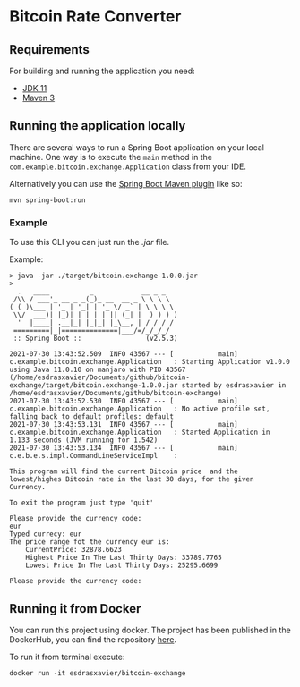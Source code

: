 # Bitcoin Rate Converter

## Requirements

For building and running the application you need:

- [JDK 11](https://adoptopenjdk.net/)
- [Maven 3](https://maven.apache.org)

## Running the application locally

There are several ways to run a Spring Boot application on your local machine. One way is to execute the `main` method in the `com.example.bitcoin.exchange.Application` class from your IDE.

Alternatively you can use the [Spring Boot Maven plugin](https://docs.spring.io/spring-boot/docs/current/reference/html/build-tool-plugins-maven-plugin.html) like so:

```shell
mvn spring-boot:run
```

### Example
To use this CLI you can just run the _.jar_ file.

Example:
```shell
> java -jar ./target/bitcoin.exchange-1.0.0.jar
>
  .   ____          _            __ _ _
 /\\ / ___'_ __ _ _(_)_ __  __ _ \ \ \ \
( ( )\___ | '_ | '_| | '_ \/ _` | \ \ \ \
 \\/  ___)| |_)| | | | | || (_| |  ) ) ) )
  '  |____| .__|_| |_|_| |_\__, | / / / /
 =========|_|==============|___/=/_/_/_/
 :: Spring Boot ::                (v2.5.3)

2021-07-30 13:43:52.509  INFO 43567 --- [           main] c.example.bitcoin.exchange.Application   : Starting Application v1.0.0 using Java 11.0.10 on manjaro with PID 43567 (/home/esdrasxavier/Documents/github/bitcoin-exchange/target/bitcoin.exchange-1.0.0.jar started by esdrasxavier in /home/esdrasxavier/Documents/github/bitcoin-exchange)
2021-07-30 13:43:52.530  INFO 43567 --- [           main] c.example.bitcoin.exchange.Application   : No active profile set, falling back to default profiles: default
2021-07-30 13:43:53.131  INFO 43567 --- [           main] c.example.bitcoin.exchange.Application   : Started Application in 1.133 seconds (JVM running for 1.542)
2021-07-30 13:43:53.134  INFO 43567 --- [           main] c.e.b.e.s.impl.CommandLineServiceImpl    :

This program will find the current Bitcoin price  and the lowest/highes Bitcoin rate in the last 30 days, for the given Currency.

To exit the program just type 'quit'

Please provide the currency code:
eur
Typed currecy: eur
The price range fot the currency eur is:
	CurrentPrice: 32878.6623
	Highest Price In The Last Thirty Days: 33789.7765
	Lowest Price In The Last Thirty Days: 25295.6699

Please provide the currency code:

```

## Running it from Docker

You can run this project using docker. The project has been published in the DockerHub, you can find the repository [here](https://hub.docker.com/repository/docker/esdrasxavier/bitcoin-exchange).

To run it from terminal execute:
```shell
docker run -it esdrasxavier/bitcoin-exchange
```
